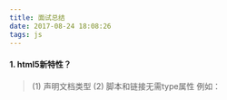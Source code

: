 ```yaml
---
title: 面试总结
date: 2017-08-24 18:08:26
tags: js
---
```


#### 1. html5新特性？
> (1) 声明文档类型 <!DOCTYPE html>
  (2) 脚本和链接无需type属性
      例如：<link rel="stylesheet" href="path/to/stylesheet.css" />
           <script src="path/to/script.js">
  (3) 语义化标签：header footer article section hgroup small audio video等
      占位符：placeholder
      文本框的属性：required autofocus pattern正则验证

#### 2. css3新特性？
> https://www.ibm.com/developerworks/cn/web/1202_zhouxiang_css3/

#### 3. cookie和localStorage的区别?
> cookie 最大存储4kb 和服务器通信自带http头 ，如何存储过多的信息，会产生性能问题
         一般由服务器生成 设置失效时间 浏览器生成的，关闭后就失效

> sessionStorage 最大存储5M 浏览器关闭失效  浏览器刷新依然存在 只能保存浏览器，不与服务器通信

> localStorage 最大存储5M 信息一致存在，除非删除 只能保存浏览器，不与服务器通信

#### 4. 闭包的含义？应用场景？
> https://www.zhihu.com/question/19554716
  一般来讲 函数内部可以访问函数外部，但是外部不可以访问内部变量，用了闭包之后，外部可以访问大函数内部的变量
`
    例如：
    function superFn(){
            // 局部变量
            var _super_a = 1;

            var subFn = function(){
              // _super_a++;
              alert('_super_a: ' + _super_a);
            }

            return subFn;
          }

          // superFn() 得到的是subFn，superFn()()等于subFn()
          superFn()();
`


#### 5. 如何定义类和实现继承 （es5 & es6）

#### 6. 如何改变this的指向手写实现？
> 通过call, bind, apply 都可以改变this的指向
`
    var obj = {
        name: 'obj',
        test () {
            console.log(this.name)
        },
    }
    var obj1 = {
        name: 'obj1',
        test (a, b) {
            console.log(a, b, this.name)
        },
    }
    obj1.test.call(obj, 1, 2)
    obj1.test.bind(obj)(1, 2)
    obj1.test.apply(obj, [1, 2])
`

#### 7. 如何实现一个首屏弹层，使一天内如果出现就不再出现，15分钟内没有显示再次弹出

#### 8. cookie有哪些参数
`
    document.coolie = newcookie;(newcookie 是键值对的形式key=value; 以分好分隔)
`
> 参数：path;max-age;domain;expire;secure;

#### 9. 如果禁用了cookie，如何实现登录鉴权

#### 10. 有一个数组[4, 1, 6, 2, 3, 7, 9],如何实现生成一个新数组是偶数显示在坐便奇数显示在后边（不考虑排序）
`
    let arr = [4, 1, 6, 2, 3, 7, 9];
                arr.forEach((item, index) => {
                    if (item % 2 === 0) {
                        let newItem = item;
                        arr.splice(index, 1);
                        arr.unshift(newItem);
                    }
                })
`
#### 11. 如何判断白屏时间

#### 12. 性能优化做过哪些
> express的静态文件的缓存：
`
    express 里 api.js里设置：
    var app = express();
    app.use(express.static('./assets', {
        maxAge: 864000  // one day
    }));
`
> webpack dll打包工具 加快编译速度
  将第三方库和自己写的代码分别打包 提高编译速度
  dll打包后会将第三方库写入mainifest里 只有第三方库没有更新 修改 升级就不需要重新打包编译
  **参考: https://segmentfault.com/a/1190000005969643**

#### 13. 跨域的实现方案
** jsonp **

> 缺点：只能进行get请求， js容易被注入不安全，发生错误后没有错误提示

  优点：支持老式浏览器

** CORS **

>  分为简单请求和非简单请求
   简单请求：请求方法只有post get head
   非简单请求：会发送两次请求，进行“预检”验证，访问服务器是否在访问的范围内，如何可以再进行 xmlhttprequest 正常请求
             包括所有的请求方法
   详情：http://www.ruanyifeng.com/blog/2016/04/cors.html

** postmessage **

> 页面 iframe 多窗口之间的信息传递

#### 14. 了解http协议

#### 15. git pull 和 git fetch 的区别
      git pull  = git fetch + git merge
`
    git fetch origin master:tmp
    git diff tmp
    git merge tmp
`
  从远程获取最新的版本到本地的test分支上之后再进行比较合并
  git pull：相当于是从远程获取最新版本并merge到本地
  git pull origin master

  上述命令其实相当于git fetch 和 git merge
  在实际使用中，git fetch更安全一些
  因为在merge前，我们可以查看更新情况，然后再决定是否合并结束

#### 16. 前端线上和ci部署流程

#### 17. div宽高不确定实现垂直居中
     父层：display: flex; align-items: center; justify-content: center;

#### 18. 如何判断是否为数组数据结构？instanceof 缺点?

#### 19. svg和icon-font的区别（引申svg和canvas的各自优缺点）

#### 20. 理解setTimeout（fn, 0）的含义

#### 21. css单位有哪些，vh和vw的含义？rem和em的区别

#### 22. js时间冒泡和时间捕获的区别，target的含义？ target和srcElement的区别？

#### 23. 用过的es6的方法有哪些

#### 24. 为什么用箭头函数 优缺点

#### 25. call和apply,bind的区别和作用
> http://www.imooc.com/article/17056

#### 26. 输入url敲回车整个过程发生了什么，浏览器渲染html的过程
>  1. 输入url回车之后 浏览器查找浏览器dns缓存 查找系统缓存 查找host
   2. 如果有直接渲染 如果没有进行最近的DNS域名解析 返回 ip
   3. 发起tcp请求 进行三次握手
   4. 握手成功 向服务器发起 http 请求 发送数据包
   5. 服务器接收数据包 并返回
   6. 浏览器接收响应 解析html 生成dom树 解析js 解析css 渲染页面

#### 27. sass ~ 和 + 的区别

#### 28. 写出一个ajax基本配置的代码

#### 29. 123456如何输入123,456或者1,23456

#### 30. 3.567转成两位小数的方法

#### 31. jquery .map() .filter() .every 的区别

#### 32. 伪元素有哪些？ :: 的含义

> 伪类:用于当已有元素处于的某个状态时，为其添加对应的样式
  例如：:active, :hover, :focus, :visited, :link

> 伪元素：:before, :after

> 总结：伪元素和伪类之所以这么容易混淆，是因为他们的效果类似而且写法相仿，但实际上 css3 为了区分两者，已经明确规定了伪类用一个冒号来表示，而伪元素则用两个冒号来表示。

> ::的含义是为了区分伪类和为元素，但是:: 只是对于css3 老浏览器不兼容

### 面试题汇总：

> https://github.com/markyun/My-blog/blob/master/Front-end-Developer-Questions/Questions-and-Answers/README.md